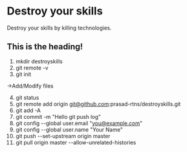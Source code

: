 # Destroy your skills
Destroy your skills by killing technologies.

## This is the heading!
1. 	mkdir destroyskills
2. 	git remote -v
3. 	git init

->Add/Modify files

4. 	git status
5. 	git remote add origin git@github.com:prasad-rtns/destroyskills.git
6. 	git add -A
7. 	git commit -m "Hello git push log"
8. 	git config --global user.email "you@example.com"
9. 	git config --global user.name "Your Name"
10.	git push --set-upstream origin master
11.	git pull origin master --allow-unrelated-histories
